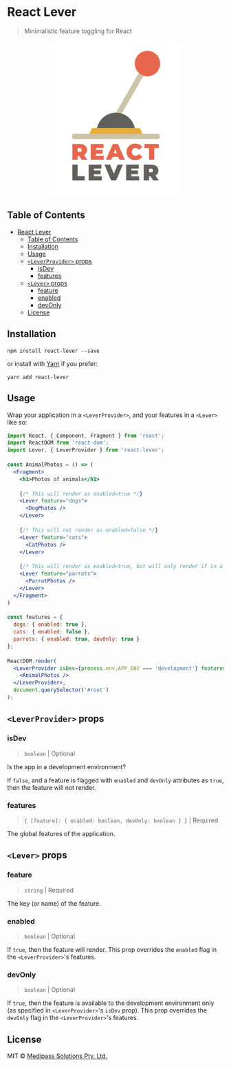 # React Lever

> Minimalistic feature toggling for React

<p align="center"><img src="./react-lever.png" width="300px"></img></p>

## Table of Contents

- [React Lever](#react-lever)
  - [Table of Contents](#table-of-contents)
  - [Installation](#installation)
  - [Usage](#usage)
  - [`<LeverProvider>` props](#leverprovider-props)
    - [isDev](#isdev)
    - [features](#features)
  - [`<Lever>` props](#lever-props)
    - [feature](#feature)
    - [enabled](#enabled)
    - [devOnly](#devonly)
  - [License](#license)

## Installation

```
npm install react-lever --save
```

or install with [Yarn](https://yarnpkg.com) if you prefer:

```
yarn add react-lever
```

## Usage

Wrap your application in a `<LeverProvider>`, and your features in a `<Lever>` like so:

```jsx
import React, { Component, Fragment } from 'react';
import ReactDOM from 'react-dom';
import Lever, { LeverProvider } from 'react-lever';

const AnimalPhotos = () => (
  <Fragment>
    <h1>Photos of animals</h1>

    {/* This will render as enabled=true */}
    <Lever feature="dogs">
      <DogPhotos />
    </Lever>

    {/* This will not render as enabled=false */}
    <Lever feature="cats">
      <CatPhotos />
    </Lever>

    {/* This will render as enabled=true, but will only render if in a development environment as devOnly=true. */}
    <Lever feature="parrots">
      <ParrotPhotos />
    </Lever>
  </Fragment>
)

const features = {
  dogs: { enabled: true },
  cats: { enabled: false },
  parrots: { enabled: true, devOnly: true }
};

ReactDOM.render(
  <LeverProvider isDev={process.env.APP_ENV === 'development'} features={features}>
    <AnimalPhotos />
  </LeverProvider>,
  document.querySelector('#root')
);

```

## `<LeverProvider>` props

### isDev

> `boolean` | Optional

Is the app in a development environment?

If `false`, and a feature is flagged with `enabled` and `devOnly` attributes as `true`, then the feature will not render.

### features

> `{ [feature]: { enabled: boolean, devOnly: boolean } }` | Required

The global features of the application.

## `<Lever>` props

### feature

> `string` | Required

The key (or name) of the feature.

### enabled

> `boolean` | Optional

If `true`, then the feature will render. This prop overrides the `enabled` flag in the `<LeverProvider>`'s features.

### devOnly

> `boolean` | Optional

If `true`, then the feature is available to the development environment only (as specified in `<LeverProvider>`'s `isDev` prop). This prop overrides the `devOnly` flag in the `<LeverProvider>`'s features.

## License

MIT © [Medipass Solutions Pty. Ltd.](https://github.com/medipass)

